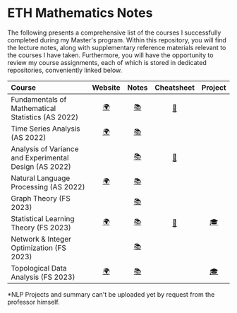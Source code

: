 # ETH Mathematics Notes


The following presents a comprehensive list of the courses I successfully completed during my Master's program. Within this repository, you will find the  lecture notes, along with supplementary reference materials relevant to the courses I have taken. Furthermore, you will have the opportunity to review my course assignments, each of which is stored in dedicated repositories, conveniently linked below.

| Course                                                       |                           Website                            |  Notes  |    Cheatsheet    |                           Project                            |
| :----------------------------------------------------------- | :----------------------------------------------------------: | :-----: | :--------------: | :----------------------------------------------------------: |
| Fundamentals of Mathematical Statistics  (AS 2022)                             | [:earth_africa:](https://stat.ethz.ch/lectures/as22/mathstat.php)    | [:books:](https://github.com/majkevh/eth-math-stats/blob/main/notes/mathstat2022.pdf) | [:page_with_curl:](https://github.com/majkevh/eth-math-stats/blob/main/notes/statcards.pdf) |                                                              |
| Time Series Analysis   (AS 2022)              | [:earth_africa:](https://stat.ethz.ch/~nicolai/timeseries/)   |     [:books:](https://github.com/majkevh/eth-math-stats/blob/main/notes/TimeSeries2022.pdf)     |                  |  |
| Analysis of Variance and Experimental Design  (AS 2022)              |    |     [:books:](https://github.com/majkevh/eth-math-stats/blob/main/notes/fcdae.pdf)     |       [:page_with_curl:](https://github.com/majkevh/eth-math-stats/blob/main/cheatsheets/anova.pdf)           |  |
| Natural Language Processing (AS 2022)                  | [:earth_africa:](https://rycolab.io/classes/intro-nlp-f22/)   |       [:books:](https://github.com/majkevh/eth-math-stats/blob/main/notes/nlpscript.pdf)      |               |   |
| Graph Theory   (FS 2023)               |  |    [:books:](https://github.com/majkevh/eth-math-stats/blob/main/notes/lecturenotes.pdf)         |   | |
| Statistical Learning Theory  (FS 2023)                | [:earth_africa:](https://ml2.inf.ethz.ch/courses/slt/)   | [:books:](https://github.com/carloscotrini/slt_script)      |   [:page_with_curl:](https://github.com/majkevh/eth-math-stats/blob/main/cheatsheets/summaryslt.pdf)       |  [:mortar_board:](https://github.com/majkevh/eth-stats-learning-fs23) |
| Network & Integer Optimization  (FS 2023)                |  | [:books:](https://github.com/majkevh/eth-math-stats/blob/main/notes/scriptnio.pdf)     |          |   |
| Topological Data Analysis  (FS 2023)                | [:earth_africa:](https://ti.inf.ethz.ch/ew/courses/TDA23/index.html)   | [:books:](https://github.com/majkevh/eth-math-stats/blob/main/notes/scripttda.pdf)     |          |  [:mortar_board:](https://github.com/majkevh/eth-tda-fs23)  |

*NLP Projects and summary can't be uploaded yet by request from the professor himself.


